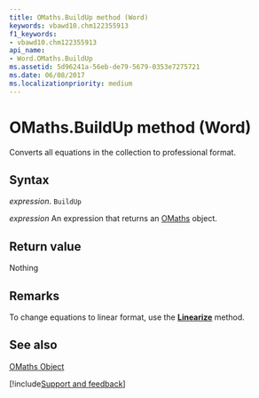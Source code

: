 ```yaml
---
title: OMaths.BuildUp method (Word)
keywords: vbawd10.chm122355913
f1_keywords:
- vbawd10.chm122355913
api_name:
- Word.OMaths.BuildUp
ms.assetid: 5d96241a-56eb-de79-5679-0353e7275721
ms.date: 06/08/2017
ms.localizationpriority: medium
---
```



# OMaths.BuildUp method (Word)

Converts all equations in the collection to professional format.


## Syntax

_expression_. `BuildUp`

 _expression_ An expression that returns an [OMaths](./Word.OMaths.md) object.


## Return value

Nothing


## Remarks

To change equations to linear format, use the **[Linearize](Word.OMaths.Linearize.md)** method.


## See also


[OMaths Object](Word.OMaths.md)

[!include[Support and feedback](~/includes/feedback-boilerplate.md)]